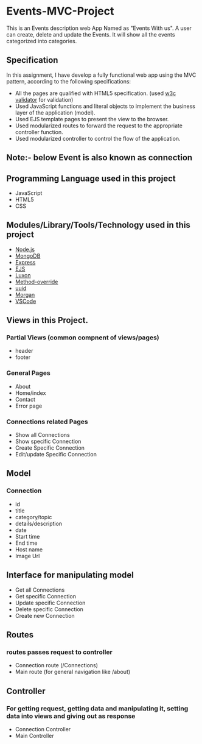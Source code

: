 # Events-MVC-Project

This is an Events description web App Named as "Events With us". A user can create, delete and update the Events. It will show all the events categorized into categories.

## Specification
In this assignment, I have develop a fully functional web app using the MVC pattern, according to the following specifications:
- All the pages are qualified with HTML5 specification. (used [w3c validator](https://validator.w3.org/) for validation)  
- Used JavaScript functions and literal objects to implement the business layer of the application (model).
- Used EJS template pages to present the view to the browser.
- Used modularized routes to forward the request to the appropriate controller function.
- Used modularized controller to control the flow of the application.

## Note:- below Event is also known as connection

## Programming Language used in this project
- JavaScript
- HTML5
- CSS

## Modules/Library/Tools/Technology used in this project
- [Node.js](https://nodejs.org/en/)
- [MongoDB](https://www.mongodb.com/)
- [Express](https://www.npmjs.com/package/express)
- [EJS](https://www.npmjs.com/package/ejs)
- [Luxon](https://www.npmjs.com/package/luxon)
- [Method-override](https://www.npmjs.com/package/method-override)
- [uuid](https://www.npmjs.com/package/uuid)
- [Morgan](https://www.npmjs.com/package/morgan)
- [VSCode](https://code.visualstudio.com/)

## Views in this Project.
### Partial Views (common compnent of views/pages)
- header 
- footer
### General Pages
- About 
- Home/index
- Contact
- Error page
### Connections related Pages
- Show all Connections
- Show specific Connection
- Create Specific Connection
- Edit/update Specific Connection

## Model
### Connection
- id
- title
- category/topic
- details/description
- date
- Start time
- End time
- Host name
- Image Url

## Interface for manipulating model
- Get all Connections
- Get specific Connection
- Update specific Connection
- Delete specific Connection
- Create new Connection

## Routes 
### routes passes request to controller
- Connection route (/Connections)
- Main route (for general navigation like /about)

## Controller
### For getting request, getting data and manipulating it, setting data into views and giving out as response
- Connection Controller
- Main Controller



